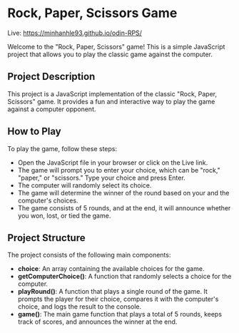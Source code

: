 # Rock, Paper, Scissors Game

Live: https://minhanhle93.github.io/odin-RPS/

Welcome to the "Rock, Paper, Scissors" game! This is a simple JavaScript project that allows you to play the classic game against the computer.

## Project Description

This project is a JavaScript implementation of the classic "Rock, Paper, Scissors" game. It provides a fun and interactive way to play the game against a computer opponent.

## How to Play

To play the game, follow these steps:

- Open the JavaScript file in your browser or click on the Live link.
- The game will prompt you to enter your choice, which can be "rock," "paper," or "scissors." Type your choice and press Enter.
- The computer will randomly select its choice.
- The game will determine the winner of the round based on your and the computer's choices.
- The game consists of 5 rounds, and at the end, it will announce whether you won, lost, or tied the game.

## Project Structure

The project consists of the following main components:

- **choice**: An array containing the available choices for the game.
- **getComputerChoice()**: A function that randomly selects a choice for the computer.
- **playRound()**: A function that plays a single round of the game. It prompts the player for their choice, compares it with the computer's choice, and logs the result to the console.
- **game()**: The main game function that plays a total of 5 rounds, keeps track of scores, and announces the winner at the end.
